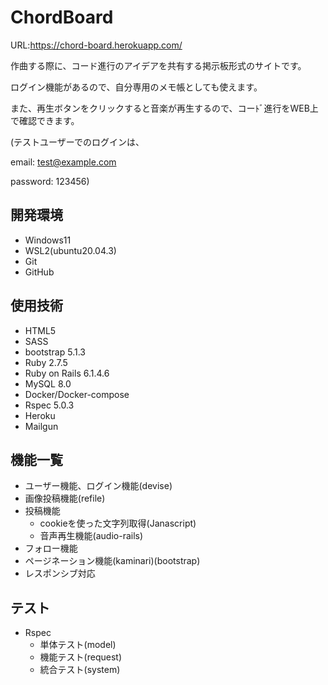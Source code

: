 # ChordBoard
URL:https://chord-board.herokuapp.com/


作曲する際に、コード進行のアイデアを共有する掲示板形式のサイトです。


ログイン機能があるので、自分専用のメモ帳としても使えます。


また、再生ボタンをクリックすると音楽が再生するので、コーﾄﾞ進行をWEB上で確認できます。


 (テストユーザーでのログインは、

 email: test@example.com

 password: 123456)



## 開発環境
* Windows11
* WSL2(ubuntu20.04.3)
* Git
* GitHub



## 使用技術
* HTML5
* SASS
* bootstrap 5.1.3
* Ruby 2.7.5
* Ruby on Rails 6.1.4.6
* MySQL 8.0
* Docker/Docker-compose
* Rspec 5.0.3
* Heroku
* Mailgun


## 機能一覧
* ユーザー機能、ログイン機能(devise)
* 画像投稿機能(refile)
* 投稿機能
  * cookieを使った文字列取得(Janascript)
  * 音声再生機能(audio-rails)
* フォロー機能
* ページネーション機能(kaminari)(bootstrap)
* レスポンシブ対応

## テスト
* Rspec
  * 単体テスト(model)
  * 機能テスト(request)
  * 統合テスト(system)
